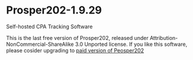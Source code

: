 # Prosper202-1.9.29
Self-hosted CPA Tracking Software

This is the last free version of Prosper202, released under Attribution-NonCommercial-ShareAlike 3.0 Unported license. If you like this software, please cosider upgrading to [paid version of Peosper202](http://prosper.tracking202.com/apps/)
